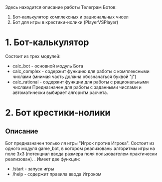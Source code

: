 
Здесь находится описание работы Телеграм Ботов:
1) Бот-калькулятор комплексных и рациональных чисел
2) Бот для игры в крестики-нолики (PlayerVSPlayer)

# 1. Бот-калькулятор #
Состоит из трех модулей:
* calc_bot - основной модуль Бота
* calc_complex - содержит функцию для работы с комплексными числами (мнимая часть должна обозначаться буквой "j")
* calc_rational - содержит функции для работы с рациональными числами
Предназначен для работы с заданными числами и автоматически выбирает алгоритм расчета.

# 2. Бот крестики-нолики #
## Описание ##
Бот предназначен только ля игры "Игрок против Игрока". Состоит из одного модуля game_bot, в котором реализованы алгоритмы игры на поле 3х3 (потенциал ввода размера поля пользователем практически реализован). . Имеет две функции:
* /start - запуск игры
* /help - содержит правила ввода Игроком

